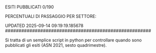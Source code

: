 ESITI PUBBLICATI 0/190 

PERCENTUALI DI PASSAGGIO PER SETTORE:

UPDATED 2025-09-14 09:19:19.185678
###################################################### 

Si tratta di un semplice script in python per controllare quando sono pubblicati gli esiti (ASN 2021, sesto quadrimestre).

